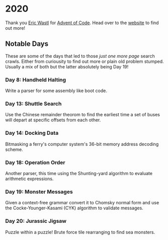 # 2020
Thank you [Eric Wastl](http://was.tl) for [Advent of Code](https://adventofcode.com/events).
Head over to the [website](https://adventofcode.com/about) to find out more!

## Notable Days 

These are some of the days that led to those *just one more page* search
crawls. Either from curiousity to find out more or plain old problem 
stumped. Usually a mix of both but the latter absolutely being Day 19!

### Day 8: Handheld Halting
Write a parser for some assembly like boot code.

### Day 13: Shuttle Search
Use the Chinese remainder theorom to find the earliest time a set of
buses will depart at specific offsets from each other.

### Day 14: Docking Data
Bitmasking a ferry's computer system's 36-bit memory address decoding 
scheme.

### Day 18: Operation Order
Another parser, this time using the Shunting-yard algorithm to evaluate
arithmetic expressions.

### Day 19: Monster Messages
Given a context-free grammar convert it to Chomsky normal form and use
the Cocke-Younger-Kasami (CYK) algorithm to validate messages.

### Day 20: Jurassic Jigsaw
Puzzle within a puzzle! Brute force tile rearranging to find sea
monsters.
